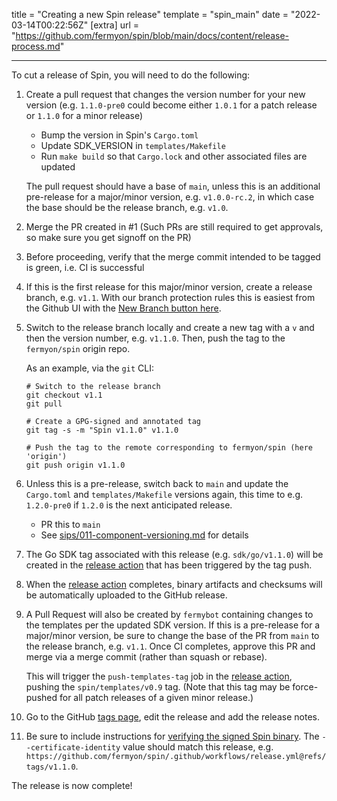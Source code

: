 title = "Creating a new Spin release"
template = "spin_main"
date = "2022-03-14T00:22:56Z"
[extra]
url = "https://github.com/fermyon/spin/blob/main/docs/content/release-process.md"

---

To cut a release of Spin, you will need to do the following:

1. Create a pull request that changes the version number for your new version
   (e.g. `1.1.0-pre0` could become either `1.0.1` for a patch release or
   `1.1.0` for a minor release)
   - Bump the version in Spin's `Cargo.toml`
   - Update SDK_VERSION in `templates/Makefile`
   - Run `make build` so that `Cargo.lock` and other associated files are updated

   The pull request should have a base of `main`, unless this is an additional
   pre-release for a major/minor version, e.g. `v1.0.0-rc.2`, in which case the
   base should be the release branch, e.g. `v1.0`.

1. Merge the PR created in #1 (Such PRs are still required to get approvals, so
   make sure you get signoff on the PR)

1. Before proceeding, verify that the merge commit intended to be
   tagged is green, i.e. CI is successful

1. If this is the first release for this major/minor version, create a release
   branch, e.g. `v1.1`. With our branch protection rules this is easiest from
   the Github UI with the
   [New Branch button here](https://github.com/fermyon/spin/branches).

1. Switch to the release branch locally and create a new tag with a `v` and
   then the version number, e.g. `v1.1.0`. Then, push the tag to the
   `fermyon/spin` origin repo.

   As an example, via the `git` CLI:

   ```
   # Switch to the release branch
   git checkout v1.1
   git pull

   # Create a GPG-signed and annotated tag
   git tag -s -m "Spin v1.1.0" v1.1.0

   # Push the tag to the remote corresponding to fermyon/spin (here 'origin')
   git push origin v1.1.0
   ```

1. Unless this is a pre-release, switch back to `main` and update the
   `Cargo.toml` and `templates/Makefile` versions again, this time to
   e.g. `1.2.0-pre0` if `1.2.0` is the next anticipated release.
   - PR this to `main`
   - See [sips/011-component-versioning.md](sips/011-component-versioning.md)
     for details

1. The Go SDK tag associated with this release (e.g. `sdk/go/v1.1.0`) will be
   created in the [release action] that has been triggered by the tag push.

1. When the [release action] completes, binary artifacts and checksums will be
   automatically uploaded to the GitHub release.

1. A Pull Request will also be created by `fermybot` containing changes to the
   templates per the updated SDK version. If this is a pre-release for a
   major/minor version, be sure to change the base of the PR from `main` to the
   release branch, e.g. `v1.1`. Once CI completes, approve this PR and merge
   via a merge commit (rather than squash or rebase).
   
   This will trigger the `push-templates-tag` job in the [release action],
   pushing the `spin/templates/v0.9` tag. (Note that this tag may be
   force-pushed for all patch releases of a given minor release.)

1. Go to the GitHub [tags page](https://github.com/fermyon/spin/releases),
   edit the release and add the release notes.

1. Be sure to include instructions for
   [verifying the signed Spin binary](./sips/012-signing-spin-releases.md). The
   `--certificate-identity` value should match this release, e.g.
   `https://github.com/fermyon/spin/.github/workflows/release.yml@refs/tags/v1.1.0`.

The release is now complete!

[release action]: https://github.com/fermyon/spin/actions/workflows/release.yml
